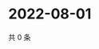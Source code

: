 # 2022-08-01

共 0 条

<!-- BEGIN WEIBO -->
<!-- 最后更新时间 Mon Aug 01 2022 09:49:10 GMT+0800 (China Standard Time) -->

<!-- END WEIBO -->
